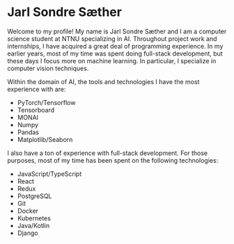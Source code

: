 # Jarl Sondre Sæther
Welcome to my profile! My name is Jarl Sondre Sæther and I am a computer science student at NTNU specializing in AI. Throughout project work and internships, I have acquired a great deal of programming experience. In my earlier years, 
most of my time was spent doing full-stack development, but these days I focus more on machine learning. In particular, I specialize in computer vision techniques.

Within the domain of AI, the tools and technologies I have the most experience with are: 
- PyTorch/Tensorflow
- Tensorboard
- MONAI
- Numpy
- Pandas
- Matplotlib/Seaborn

I also have a ton of experience with full-stack development. For those purposes, most of my time has been spent on the following technologies: 
- JavaScript/TypeScript
- React
- Redux
- PostgreSQL
- Git
- Docker
- Kubernetes
- Java/Kotlin
- Django




<!--
**jarlsondre/jarlsondre** is a ✨ _special_ ✨ repository because its `README.md` (this file) appears on your GitHub profile.

Here are some ideas to get you started:

- 🔭 I’m currently working on ...
- 🌱 I’m currently learning ...
- 👯 I’m looking to collaborate on ...
- 🤔 I’m looking for help with ...
- 💬 Ask me about ...
- 📫 How to reach me: ...
- 😄 Pronouns: ...
- ⚡ Fun fact: ...
-->
